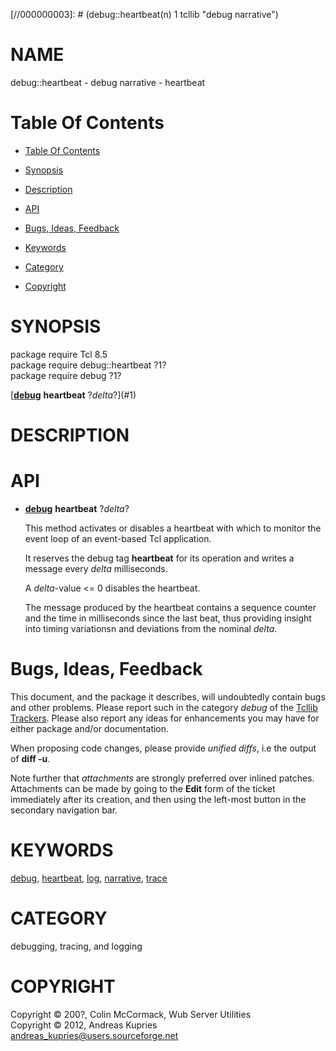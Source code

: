
[//000000001]: # (debug::heartbeat - debug narrative)
[//000000002]: # (Generated from file 'debug_heartbeat.man' by tcllib/doctools with format 'markdown')
[//000000003]: # (debug::heartbeat(n) 1 tcllib "debug narrative")

# NAME

debug::heartbeat - debug narrative - heartbeat

# <a name='toc'></a>Table Of Contents

  -  [Table Of Contents](#toc)

  -  [Synopsis](#synopsis)

  -  [Description](#section1)

  -  [API](#section2)

  -  [Bugs, Ideas, Feedback](#section3)

  -  [Keywords](#keywords)

  -  [Category](#category)

  -  [Copyright](#copyright)

# <a name='synopsis'></a>SYNOPSIS

package require Tcl 8.5  
package require debug::heartbeat ?1?  
package require debug ?1?  

[__[debug](debug.md)__ __heartbeat__ ?*delta*?](#1)  

# <a name='description'></a>DESCRIPTION

# <a name='section2'></a>API

  - <a name='1'></a>__[debug](debug.md)__ __heartbeat__ ?*delta*?

    This method activates or disables a heartbeat with which to monitor the
    event loop of an event-based Tcl application.

    It reserves the debug tag __heartbeat__ for its operation and writes a
    message every *delta* milliseconds.

    A *delta*-value <= 0 disables the heartbeat.

    The message produced by the heartbeat contains a sequence counter and the
    time in milliseconds since the last beat, thus providing insight into timing
    variationsn and deviations from the nominal *delta*.

# <a name='section3'></a>Bugs, Ideas, Feedback

This document, and the package it describes, will undoubtedly contain bugs and
other problems. Please report such in the category *debug* of the [Tcllib
Trackers](http://core.tcl.tk/tcllib/reportlist). Please also report any ideas
for enhancements you may have for either package and/or documentation.

When proposing code changes, please provide *unified diffs*, i.e the output of
__diff -u__.

Note further that *attachments* are strongly preferred over inlined patches.
Attachments can be made by going to the __Edit__ form of the ticket immediately
after its creation, and then using the left-most button in the secondary
navigation bar.

# <a name='keywords'></a>KEYWORDS

[debug](../../../../index.md#debug),
[heartbeat](../../../../index.md#heartbeat), [log](../../../../index.md#log),
[narrative](../../../../index.md#narrative), [trace](../../../../index.md#trace)

# <a name='category'></a>CATEGORY

debugging, tracing, and logging

# <a name='copyright'></a>COPYRIGHT

Copyright &copy; 200?, Colin McCormack, Wub Server Utilities  
Copyright &copy; 2012, Andreas Kupries <andreas_kupries@users.sourceforge.net>
